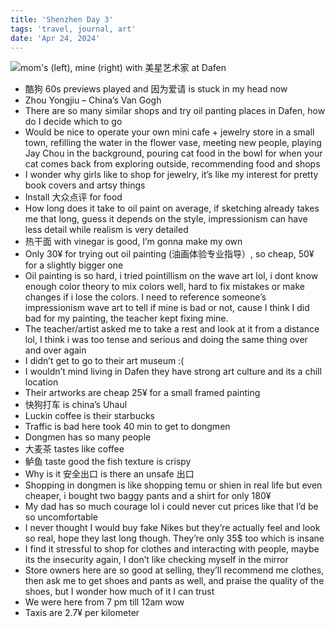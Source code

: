 ```yaml
---
title: 'Shenzhen Day 3'
tags: 'travel, journal, art'
date: 'Apr 24, 2024'
---
```


![mom's (left), mine (right) with 美星艺术家 at Dafen](/images/wave.jpg)

- 酷狗 60s previews played and 因为爱请 is stuck in my head now
- Zhou Yongjiu – China’s Van Gogh
- There are so many similar shops and try oil panting places in Dafen, how do I decide which to go
- Would be nice to operate your own mini cafe + jewelry store in a small town, refilling the water in the flower vase, meeting new people, playing Jay Chou in the background, pouring cat food in the bowl for when your cat comes back from exploring outside, recommending food and shops
- I wonder why girls like to shop for jewelry, it’s like my interest for pretty book covers and artsy things
- Install 大众点评 for food
- How long does it take to oil paint on average, if sketching already takes me that long, guess it depends on the style, impressionism can have less detail while realism is very detailed
- 热干面 with vinegar is good, I’m gonna make my own
- Only 30¥ for trying out oil painting (油画体验专业指导）, so cheap, 50¥ for a slightly bigger one
- Oil painting is so hard, i tried pointillism on the wave art lol, i dont know enough color theory to mix colors well, hard to fix mistakes or make changes if i lose the colors. I need to reference someone’s impressionism wave art to tell if mine is bad or not, cause I think I did bad for my painting, the teacher kept fixing mine.
- The teacher/artist asked me to take a rest and look at it from a distance lol, I think i was too tense and serious and doing the same thing over and over again
- I didn’t get to go to their art museum :(
- I wouldn’t mind living in Dafen they have strong art culture and its a chill location
- Their artworks are cheap 25¥ for a small framed painting
- 快狗打车 is china’s Uhaul
- Luckin coffee is their starbucks
- Traffic is bad here took 40 min to get to dongmen
- Dongmen has so many people
- 大麦茶 tastes like coffee
- 鲈鱼 taste good the fish texture is crispy
- Why is it 安全出口 is there an unsafe 出口
- Shopping in dongmen is like shopping temu or shien in real life but even cheaper, i bought two baggy pants and a shirt for only 180¥
- My dad has so much courage lol i could never cut prices like that I’d be so uncomfortable
- I never thought I would buy fake Nikes but they’re actually feel and look so real, hope they last long though. They’re only 35$ too which is insane
- I find it stressful to shop for clothes and interacting with people, maybe its the insecurity again, I don’t like checking myself in the mirror
- Store owners here are so good at selling, they’ll recommend me clothes, then ask me to get shoes and pants as well, and praise the quality of the shoes, but I wonder how much of it I can trust
- We were here from 7 pm till 12am wow
- Taxis are 2.7¥ per kilometer
